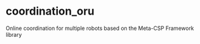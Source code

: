 # coordination_oru
Online coordination for multiple robots based on the Meta-CSP Framework library 

